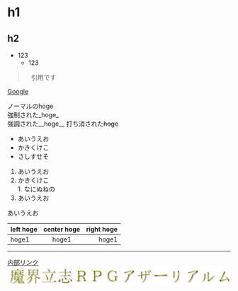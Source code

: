 # h1
## h2

+ 123
  + 123

>　引用です

[Google](http://google.co.jp)

ノーマルのhoge  
強制された_hoge_  
強調された__hoge__
打ち消された~~hoge~~  

+ あいうえお
+ かきくけこ
+ さしすせそ


1. あいうえお  
  1. かきくけこ  
    1. なにぬねの  
1. あいうえお  

あいうえお

|left hoge|center hoge|right hoge|  
|:--------|:---------:|---------:|  
|hoge1    |hoge1      |hoge1     |

---
[内部リンク](index.html)
![サンプル](img/titlerogo2.png)
